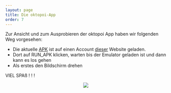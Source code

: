 ```yaml
---
layout: page
title: Die oktopoi-App
order: 7
---
```

<!-- App-Page (Link to apk and Emulator)-->

Zur Ansicht und zum Ausprobieren der oktopoi App haben wir folgenden Weg vorgesehen:

* Die aktuelle <a href="{{site.url}}{{ site.baseurl}}/public/Abgaben/oktopoi_v05.apk" download>APK</a> ist auf einen Account <a target="_blank" rel="noopener noreferrer" href="https://www.apkonline.net/filemanager.php?username=nw19a">dieser</a> Website geladen.
* Dort auf RUN_APK klicken, warten bis der Emulator geladen ist und dann kann es los gehen
* Als erstes den Bildschirm drehen

VIEL SPAß ! ! !

<center><img src="{{site.url}}{{ site.baseurl}}/public/oktopoi_logo.png"></center>
